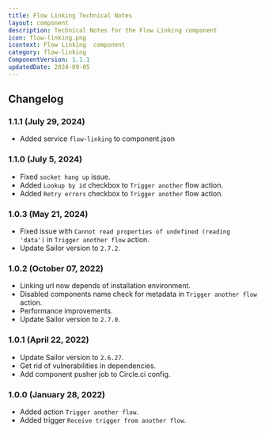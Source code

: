 ```yaml
---
title: Flow Linking Technical Notes
layout: component
description: Technical Notes for the Flow Linking component
icon: flow-linking.png
icontext: Flow Linking  component
category: flow-linking
ComponentVersion: 1.1.1
updatedDate: 2024-09-05
---
```


## Changelog

### 1.1.1 (July 29, 2024)
* Added service `flow-linking` to component.json

### 1.1.0 (July 5, 2024)
* Fixed `socket hang up` issue.
* Added `Lookup by id` checkbox to `Trigger another` flow action.
* Added `Retry errors` checkbox to `Trigger another` flow action.

### 1.0.3 (May 21, 2024)

* Fixed issue with `Cannot read properties of undefined (reading 'data')` in `Trigger another flow` action.
* Update Sailor version to `2.7.2`.

### 1.0.2 (October 07, 2022)

* Linking url now depends of installation environment.
* Disabled components name check for metadata in `Trigger another flow` action.
* Performance improvements.
* Update Sailor version to `2.7.0`.

### 1.0.1 (April 22, 2022)

* Update Sailor version to `2.6.27`.
* Get rid of vulnerabilities in dependencies.
* Add component pusher job to Circle.ci config.

### 1.0.0 (January 28, 2022)

 * Added action `Trigger another flow`.
 * Added trigger `Receive trigger from another flow`.
